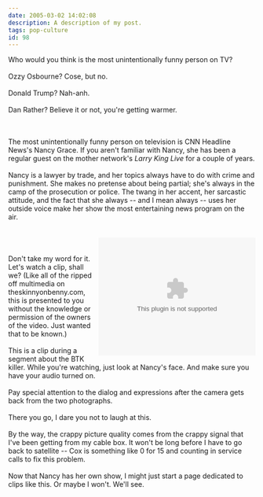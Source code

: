```yaml
---
date: 2005-03-02 14:02:08
description: A description of my post.
tags: pop-culture
id: 98
---
```

Who would you think is the most unintentionally funny person on TV?<br />
<br />
Ozzy Osbourne?  Cose, but no.<br />
<br />
Donald Trump?  Nah-anh.<br />
<br />
Dan Rather?  Believe it or not, you're getting warmer.
<!--more--><br /><br />The most unintentionally funny person on television is CNN Headline News's Nancy Grace.  If you aren't familiar with Nancy, she has been a regular guest on the mother network's <i>Larry King Live</i> for a couple of years.<br />
<br />
Nancy is a lawyer by trade, and her topics always have to do with crime and punishment.  She makes no pretense about being partial; she's always in the camp of the prosecution or police.  The twang in her accent, her sarcastic attitude, and the fact that she always -- and I mean always -- uses her outside voice make her show the most entertaining news program on the air.<br />
<br />
<br />
<embed NAME="nsplay" PLUGINSPAGE="http://www.microsoft.com/windows/mediaplayer/download/default.asp" SRC="/vid/nancy20050228.avi" TYPE="video/x-ms-wmf-plugin"  AUTOSTART="0" SHOWCONTROLS="1" width="320" height="240" align="right"><noembed>Sorry Captain.  Your browser does not support plug-ins for digital video.</noembed><br />
<br />
Don't take my word for it.  Let's watch a clip, shall we?  (Like all of the ripped off multimedia on theskinnyonbenny.com, this is presented to you without the knowledge or permission of the owners of the video.  Just wanted that to be known.)  <br />
<br />
This is a clip during a segment about the BTK killer.  While you're watching, just look at Nancy's face.  And make sure you have your audio turned on.  <br />
<br />
Pay special attention to the dialog and expressions after the camera gets back from the two photographs.<br />
<br />
There you go, I dare you not to laugh at this.<br />
<br />
By the way, the crappy picture quality comes from the crappy signal that I've been getting from my cable box.  It won't be long before I have to go back to satellite -- Cox is something like 0 for 15 and counting in service calls to fix this problem.<br />
<br />
Now that Nancy has her own show, I might just start a page dedicated to clips like this.  Or maybe I won't.  We'll see.
</embed>
